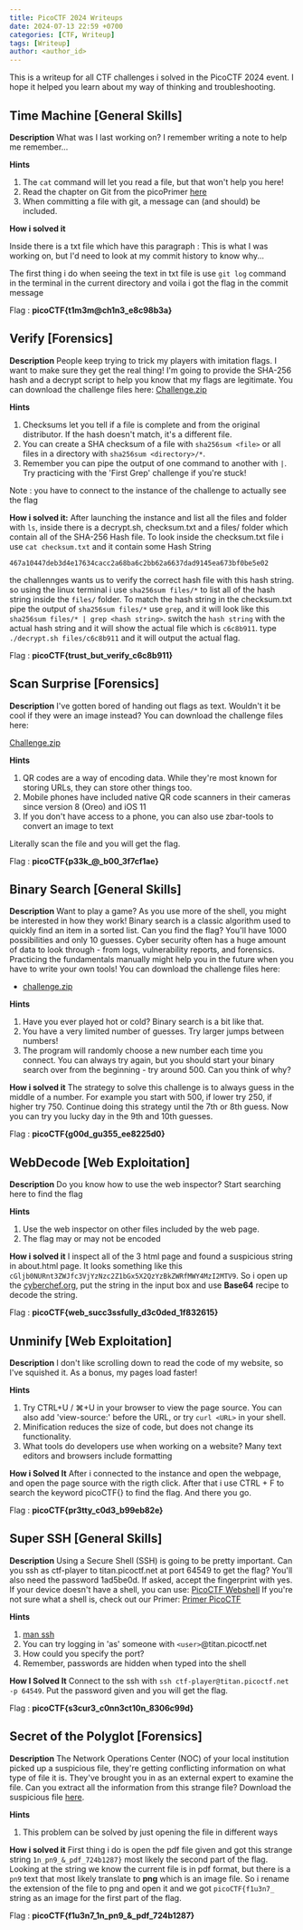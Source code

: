 ```yaml
---
title: PicoCTF 2024 Writeups
date: 2024-07-13 22:59 +0700
categories: [CTF, Writeup]
tags: [Writeup]
author: <author_id>
---
```


This is a writeup for all CTF challenges i solved in the PicoCTF 2024 event. I hope it helped you learn about my way of thinking and troubleshooting.

## Time Machine [General Skills]

**Description**
What was I last working on? I remember writing a note to help me remember...

**Hints**
1. The `cat` command will let you read a file, but that won't help you here!
2. Read the chapter on Git from the picoPrimer [here](https://primer.picoctf.org/#_git_version_control)
3. When committing a file with git, a message can (and should) be included.

**How i solved it**

Inside there is a txt file which have this paragraph :
This is what I was working on, but I'd need to look at my commit history to know why...

The first thing i do when seeing the text in txt file is use `git log` command in the terminal in the current directory and voila i got the flag in the commit message

Flag : **picoCTF{t1m3m@ch1n3_e8c98b3a}**

## Verify [Forensics]

**Description**
People keep trying to trick my players with imitation flags. I want to make sure they get the real thing! I'm going to provide the SHA-256 hash and a decrypt script to help you know that my flags are legitimate. You can download the challenge files here:
[Challenge.zip](https://artifacts.picoctf.net/c_rhea/10/challenge.zip)

**Hints**
1. Checksums let you tell if a file is complete and from the original distributor. If the hash doesn't match, it's a different file.
2. You can create a SHA checksum of a file with `sha256sum <file>` or all files in a directory with `sha256sum <directory>/*`.
3. Remember you can pipe the output of one command to another with `|`. Try practicing with the 'First Grep' challenge if you're stuck!

Note : you have to connect to the instance of the challenge to actually see the flag

**How i solved it:**
After launching the instance and list all the files and folder with `ls`, inside there is a decrypt.sh, checksum.txt and a files/ folder which contain all of the SHA-256 Hash file. To look inside the checksum.txt file i use `cat checksum.txt` and it contain some Hash String

    467a10447deb3d4e17634cacc2a68ba6c2bb62a6637dad9145ea673bf0be5e02

the challennges wants us to verify the correct hash file with this hash string. so using the linux terminal i use `sha256sum files/*` to list all of the hash string inside the `files/` folder. To match the hash string in the checksum.txt pipe the output of `sha256sum files/*` use `grep`, and it will look like this `sha256sum files/* | grep <hash string>`. switch the `hash string` with the actual hash string and it will show the actual file which is `c6c8b911`. type `./decrypt.sh files/c6c8b911` and it will output the actual flag.

Flag : **picoCTF{trust_but_verify_c6c8b911}**

## Scan Surprise [Forensics]

**Description** 
I've gotten bored of handing out flags as text. Wouldn't it be cool if they were an image instead? You can download the challenge files here:

[Challenge.zip](https://artifacts.picoctf.net/c_atlas/1/challenge.zip)


**Hints**
1. QR codes are a way of encoding data. While they're most known for storing URLs, they can store other things too.
2. Mobile phones have included native QR code scanners in their cameras since version 8 (Oreo) and iOS 11
3. If you don't have access to a phone, you can also use zbar-tools to convert an image to text

Literally scan the file and you will get the flag.

Flag : **picoCTF{p33k_@_b00_3f7cf1ae}**


## Binary Search [General Skills]

**Description**
Want to play a game? As you use more of the shell, you might be interested in how they work! Binary search is a classic algorithm used to quickly find an item in a sorted list. Can you find the flag? You'll have 1000 possibilities and only 10 guesses. Cyber security often has a huge amount of data to look through - from logs, vulnerability reports, and forensics. Practicing the fundamentals manually might help you in the future when you have to write your own tools! You can download the challenge files here:

- [challenge.zip](https://artifacts.picoctf.net/c_atlas/4/challenge.zip)

**Hints**
1. Have you ever played hot or cold? Binary search is a bit like that.
2. You have a very limited number of guesses. Try larger jumps between numbers!
3. The program will randomly choose a new number each time you connect. You can always try again, but you should start your binary search over from the beginning - try around 500. Can you think of why?

**How i solved it**
The strategy to solve this challenge is to always guess in the middle of a number. For example you start with 500, if lower try 250, if higher try 750. Continue doing this strategy until the 7th or 8th guess. Now you can try you lucky day in the 9th and 10th guesses.

Flag : **picoCTF{g00d_gu355_ee8225d0}**

## WebDecode [Web Exploitation]

**Description** 
Do you know how to use the web inspector?
Start searching here to find the flag

**Hints**
1. Use the web inspector on other files included by the web page.
2. The flag may or may not be encoded

**How i solved it**
I inspect all of the 3 html page and found a suspicious string in about.html page. It looks something like this `cGljb0NURnt3ZWJfc3VjYzNzc2Z1bGx5X2QzYzBkZWRfMWY4MzI2MTV9`. So i open up the [cyberchef.org](https://cyberchef.org), put the string in the input box and use **Base64** recipe to decode the string. 


Flag : **picoCTF{web_succ3ssfully_d3c0ded_1f832615}**

## Unminify [Web Exploitation]

**Description**
I don't like scrolling down to read the code of my website, so I've squished it. As a bonus, my pages load faster!

**Hints**
1. Try CTRL+U / ⌘+U in your browser to view the page source. You can also add 'view-source:' before the URL, or try `curl <URL>` in your shell.
2. Minification reduces the size of code, but does not change its functionality.
3. What tools do developers use when working on a website? Many text editors and browsers include formatting

**How i Solved It**
After i connected to the instance and open the webpage, and open the page source with the rigth click. After that i use CTRL + F to search the keyword picoCTF{} to find the flag. And there you go.

Flag : **picoCTF{pr3tty_c0d3_b99eb82e}**

## Super SSH [General Skills]

**Description**
Using a Secure Shell (SSH) is going to be pretty important.
Can you ssh as ctf-player to titan.picoctf.net at port 64549 to get the flag? You'll also need the password 1ad5be0d. If asked, accept the fingerprint with yes. If your device doesn't have a shell, you can use: [PicoCTF Webshell](https://webshell.picoctf.org) If you're not sure what a shell is, check out our Primer: [Primer PicoCTF](https://primer.picoctf.com/#_the_shell)

**Hints**
1. [man ssh](https://linux.die.net/man/1/ssh)
2. You can try logging in 'as' someone with `<user>`@titan.picoctf.net
3. How could you specify the port?
4. Remember, passwords are hidden when typed into the shell

**How I Solved It**
Connect to the ssh with `ssh ctf-player@titan.picoctf.net -p 64549`. Put the password given and you will get the flag.

Flag : **picoCTF{s3cur3_c0nn3ct10n_8306c99d}**

## Secret of the Polyglot [Forensics]

**Description**
The Network Operations Center (NOC) of your local institution picked up a suspicious file, they're getting conflicting information on what type of file it is. They've brought you in as an external expert to examine the file. Can you extract all the information from this strange file? Download the suspicious file [here](https://artifacts.picoctf.net/c_titan/97/flag2of2-final.pdf). 

**Hints**
1. This problem can be solved by just opening the file in different ways

**How i solved it**
First thing i do is open the pdf file given and got this strange string `1n_pn9_&_pdf_724b1287}` most likely the second part of the flag. Looking at the string we know the current file is in pdf format, but there is a `pn9` text that most likely translate to **png** which is an image file. So i rename the extension of the file to png and open it and we got `picoCTF{f1u3n7_` string as an image for the first part of the flag.

Flag : **picoCTF{f1u3n7_1n_pn9_&_pdf_724b1287}**